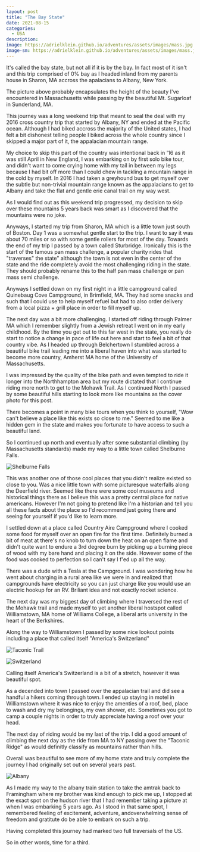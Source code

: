 ```yaml
---
layout: post
title: "The Bay State"
date: 2021-08-15
categories:
  - USA
description:
image: https://adrielklein.github.io/adventures/assets/images/mass.jpg
image-sm: https://adrielklein.github.io/adventures/assets/images/mass.jpg
---
```


It's called the bay state, but not all if it is by the bay. In fact most of it isn't and this trip comprised of 0% bay as I headed inland from my parents house in Sharon, MA accross the apalacians to Albany, New York.

The picture above probably encapsulates the height of the beauty I've encountered in Massachusetts while passing by the beautiful Mt. Sugarloaf in Sunderland, MA.

This journey was a long weekend trip that meant to seal the deal with my 2016 cross country trip that started by Albany, NY and ended at the Pacific ocean. Although I had biked accross the majority of the United states, I had felt a bit dishonest telling people I biked across the whole country since I skipped a major part of it, the appalacian mountain range.

My choice to skip this part of the country was intentional back in '16 as it was still April in New England, I was embarking on by first solo bike tour, and didn't want to come crying home with my tail in between my legs because I had bit off more than I could chew in tackling a mountain range in the cold by myself. In 2016 I had taken a greyhound bus to get myself over the subtle but non-trivial mountain range known as the appalacians to get to Albany and take the flat and gentle erie canal trail on my way west.

As I would find out as this weekend trip progressed, my decision to skip over these mountains 5 years back was smart as I discovered that the mountains were no joke.

Anyways, I started my trip from Sharon, MA which is a little town just south of Boston. Day 1 was a somewhat gentle start to the trip. I want to say it was about 70 miles or so with some gentle rollers for most of the day. Towards the end of my trip I passed by a town called Sturbridge. Ironically this is the start of the famous pan mass challenge, a popular charity rides that "traverses" the state" although the town is not even in the center of the state and the ride completely avoid the most challenging riding in the state. They should probably rename this to the half pan mass challenge or pan mass semi challenge.

Anyways I settled down on my first night in a little campground called Quinebaug Cove Campground, in Brimfield, MA. They had some snacks and such that I could use to help myself refuel but had to also order delivery from a local pizza + grill place in order to fill myself up.

The next day was a bit more challenging. I started off riding through Palmer MA which I remember slightly from a Jewish retreat I went on in my early childhood. By the time you get out to this far west in the state, you really do start to notice a change in pace of life out here and start to feel a bit of that country vibe. As I headed up through Belchertown I stumbled across a beautiful bike trail leading me into a liberal haven into what was started to become more country, Amherst MA home of the University of Massachusetts.

I was impressed by the quality of the bike path and even tempted to ride it longer into the Northhampton area but my route dictated that I continue riding more north to get to the Mohawk Trail. As I continued North I passed by some beautiful hills starting to look more like mountains as the cover photo for this post.

There becomes a point in many bike tours when you think to yourself, "Wow can't believe a place like this exists so close to me." Seemed to me like a hidden gem in the state and makes you fortunate to have access to such a beautiful land.

So I continued up north and eventually after some substantial climbing (by Massachusetts standards) made my way to a little town called Shelburne Falls.

![Shelburne Falls](https://adrielklein.github.io/adventures/assets/images/shelburneFalls.jpg)

This was another one of those cool places that you didn't realize existed so close to you. Was a nice little town with some picturesque waterfalls along the Deerfield river. Seemed like there were some cool museums and historical things there as I believe this was a pretty central place for native americans. However I'm not going to pretend like I'm a historian and tell you all these facts about the place so I'd recommend just going there and seeing for yourself if you'd like to learn more.

I settled down at a place called Country Aire Campground where I cooked some food for myself over an open fire for the first time. Definitely burned a bit of meat at there's no knob to turn down the heat on an open flame and didn't quite want to endure a 3rd degree burn by picking up a burning piece of wood with my bare hand and placing it on the side. However some of the food was cooked to perfection so I can't say I f'ed up all the way.

There was a dude with a Tesla at the Campground. I was wondering how he went about charging in a rural area like we were in and realized that campgrounds have electricity so you can just charge like you would use an electric hookup for an RV. Briliant idea and not exactly rocket science.

The next day was my biggest day of climbing where I traversed the rest of the Mohawk trail and made myself to yet another liberal hostspot called Williamstown, MA home of Williams College, a liberal arts university in the heart of the Berkshires.

Along the way to Williamstown I passed by some nice lookout points including a place that called itself "America's Switzerland"

![Taconic Trail](https://adrielklein.github.io/adventures/assets/images/taconicTrail.jpg)

![Switzerland](https://adrielklein.github.io/adventures/assets/images/switzerland.jpg)

Calling itself America's Switzerland is a bit of a stretch, however it was beautiful spot.

As a decended into town I passed over the appalacian trail and did see a handful a hikers coming through town. I ended up staying in motel in Williamstown where it was nice to enjoy the amenties of a roof, bed, place to wash and dry my belongings, my own shower, etc. Sometimes you got to camp a couple nights in order to truly appreciate having a roof over your head.

The next day of riding would be my last of the trip. I did a good amount of climbing the next day as the ride from MA to NY passing over the "Taconic Ridge" as would definitly classify as mountains rather than hills.

Overall was beautiful to see more of my home state and truly complete the journey I had originally set out on several years past.

![Albany](https://adrielklein.github.io/adventures/assets/images/timeLapse.jpg)

As I made my way to the albany train station to take the amtrak back to Framingham where my brother was kind enough to pick me up, I stopped at the exact spot on the hudson river that I had remember taking a picture at when I was embarking 5 years ago. As I stood in that same spot, I remembered feeling of excitement, adventure, andoverwhelming sense of freedom and gratitute do be able to embark on such a trip.

Having completed this journey had marked two full traversals of the US.

So in other words, time for a third.
